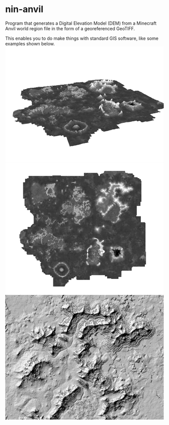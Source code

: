 # nin-anvil
Program that generates a Digital Elevation Model (DEM) from a Minecraft Anvil world region file in the form of a georeferenced GeoTIFF.

This enables you to do make things with standard GIS software, like some examples shown below.
![screenshot](pictures/Screenshot_20211012_133702.png)
![screenshot](pictures/Screenshot_20211012_193750.png)
![screenshot](pictures/Screenshot_20211012_193854.png)
